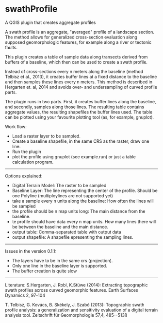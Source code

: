 # swathProfile
A QGIS plugin that creates aggregate profiles

A swath profile is an aggregate, "averaged" profile of a landscape section. 
The method allows for generalized cross-section evaluation along supposed geomorphologic features, for example along a river or tectonic faults.

This plugin creates a table of sample data along transects derived from buffers of a baseline, which then can be used to create a swath profile.

Instead of cross-sections every n meters along the baseline (method Telbisz et al., 2013), it creates buffer lines at a fixed distance to the baseline and then samples these lines every n meters. 
This method is described in Hergarten et. al, 2014 and avoids over- and undersampling of curved profile parts. 

The plugin runs in two parts. First, it creates buffer lines along the baseline, and secondly, samples along those lines.
The resulting table contains aggregate values, the resulting shapefiles the buffer lines used. The table can be plotted using your favourite plotting tool (as, for example, gnuplot).

Work flow:

* Load a raster layer to be sampled.
* Create a baseline shapefile, in the same CRS as the raster, draw one line.
* Run the plugin
* plot the profile using gnuplot (see example.run) or just a table calculation program.

-----
Options explained:

* Digital Terrain Model: The raster to be sampled
* Baseline Layer: The line representing the center of the profile. Should be one Polyline (multiploylines are not supported yet)
* take a sample every n units along the baseline: How often the lines will be sampled
* the profile should be n map units long: The main distance from the baseline.
* te profile should have data every n map units. How many lines there will be between the baseline and the main distance.
* output table: Comma-separated table with output data
* output shapefile: A shapefile epresenting the sampling lines. 

----
Issues in the  version 0.1.1:

* The layers have to be in the same crs (projection).
* Only one line in the baseline layer is supported.
* The buffer creation is quite slow

----
Literature:
S.Hergarten, J. Robl, K.Stüwe (2014): Extracting topographic swath profiles across curved geomorphic features. Earth Surfaces Dynamics 2, 97-104

T. Telbisz, G. Kovács, B. Skékely, J. Szabó (2013): Topographic swath profile analysis: a generalization and sensitivity evaluation of a digital terrain analysis tool. Zeitschrift für Geomorphologie 57,4, 485--513ß
